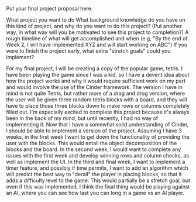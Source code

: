 Put your final project proposal here.

What project you want to do
What background knowledge do you have on this kind of project, and why do you want to do this project? (Put another way, in what way will you be motivated to see this project to completion?)
A rough timeline of what will get accomplished and when (e.g, "By the end of Week 2, I will have implemented XYZ and will start working on ABC")
If you were to finish the project early, what extra "stretch goals" could you implement?


For my final project, I will be creating a copy of the popular game, tetris. I have been playing the game since I was a kid, so I have a devent idea about how the project works and why it would require sufficient work on my part and would involve the use of the Cinder framework. The version I have in mind is not quite Tetris, but rather more of a drag and drog version, where the user will be given three random tetris blocks with a board, and they will have to place those three blocks down to make rows or columns completely filled out. I'm especially excited to complete this project because it's always been in the back of my mind, but until recently, I had no way of implementing it. Now that I have a somewhat solid understanding of Cinder, I should be able to implement a version of the project. 
Assuming I have 3 weeks, in the first week I want to get down the functionality of providing the user with the blocks. This would entail the object decomposition of the blocks and the board. In the second week, I would want to complete any issues with the first week and develop winning rows and column checks, as well as implement the UI. In the third and final week, I want to implement a timer feature, and possibly if time permits, I want to add an algorithm which will predict the best way to "derail" the player in placing blocks, so that it adds a difficulty level to the game. This would partially be a stretch goal, but even if this was implemented, I think the final thing would be playing against an AI, where you can see how last you can long in a game vs an AI player.
